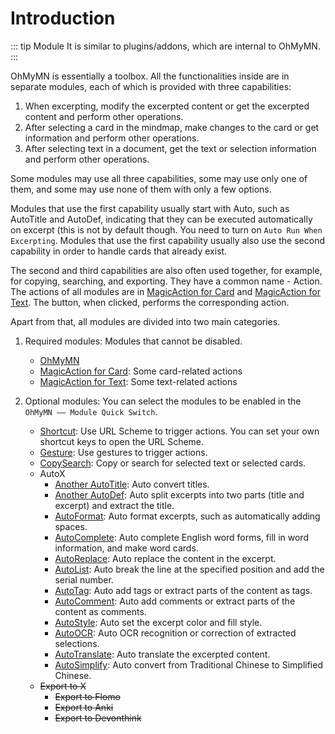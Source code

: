 # Introduction

::: tip Module
It is similar to plugins/addons, which are internal to OhMyMN.
:::

OhMyMN is essentially a toolbox. All the functionalities inside are in separate modules, each of which is provided with three capabilities:

1. When excerpting, modify the excerpted content or get the excerpted content and perform other operations.
2. After selecting a card in the mindmap, make changes to the card or get information and perform other operations.
3. After selecting text in a document, get the text or selection information and perform other operations.

Some modules may use all three capabilities, some may use only one of them, and some may use none of them with only a few options.

Modules that use the first capability usually start with Auto, such as AutoTitle and AutoDef, indicating that they can be executed automatically on excerpt (this is not by default though. You need to turn on `Auto Run When Excerpting`. Modules that use the first capability usually also use the second capability in order to handle cards that already exist.

The second and third capabilities are also often used together, for example, for copying, searching, and exporting. They have a common name - Action. The actions of all modules are in [MagicAction for Card](modules/magicaction4card.md) and [MagicAction for Text](modules/magicaction4text.md). The button, when clicked, performs the corresponding action.

Apart from that, all modules are divided into two main categories.

1. Required modules: Modules that cannot be disabled.
   - [OhMyMN](./modules/ohmymn)
   - [MagicAction for Card](./modules/magicaction4card): Some card-related actions
   - [MagicAction for Text](./modules/magicaction4text): Some text-related actions

2. Optional modules: You can select the modules to be enabled in the `OhMyMN —— Module Quick Switch`.

   - [Shortcut](./modules/shortcut): Use URL Scheme to trigger actions. You can set your own shortcut keys to open the URL Scheme.
   - [Gesture](./modules/gesture): Use gestures to trigger actions.
   - [CopySearch](./modules/copysearch): Copy or search for selected text or selected cards.
   - AutoX
     - [Another AutoTitle](./modules/anotherautotitle): Auto convert titles.
     - [Another AutoDef](./modules/anotherautodef): Auto split excerpts into two parts (title and excerpt) and extract the title.
     - [AutoFormat](./modules/autoformat): Auto format excerpts, such as automatically adding spaces.
     - [AutoComplete](./modules/autocomplete): Auto complete English word forms, fill in word information, and make word cards.
     - [AutoReplace](./modules/autoreplace): Auto replace the content in the excerpt.
     - [AutoList](./modules/autolist): Auto break the line at the specified position and add the serial number.
     - [AutoTag](./modules/autotag): Auto add tags or extract parts of the content as tags.
     - [AutoComment](./modules/autocomment): Auto add comments or extract parts of the content as comments.
     - [AutoStyle](./modules/autostyle): Auto set the excerpt color and fill style.
     - [AutoOCR](./modules/autoocr): Auto OCR recognition or correction of extracted selections.
     - [AutoTranslate](./modules/autotranslate): Auto translate the excerpted content.
     - [AutoSimplify](./modules/autosimplify): Auto convert from Traditional Chinese to Simplified Chinese.
   - ~~Export to X~~
     - ~~Export to Flomo~~
     - ~~Export to Anki~~
     - ~~Export to Devonthink~~